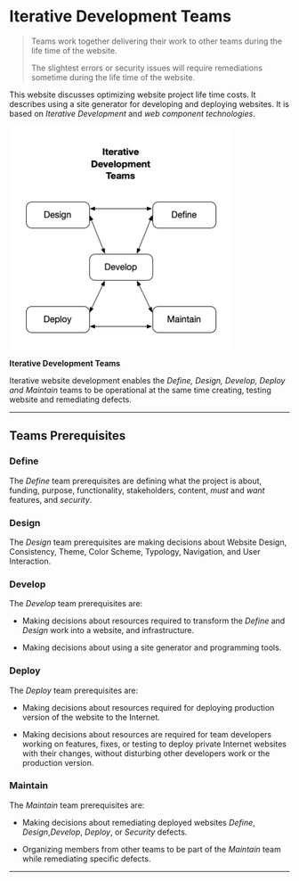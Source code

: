 # Iterative Development Teams

>Teams work together delivering their work to other teams during the life time of the website.
>
>The slightest errors or security issues will require remediations sometime during the life time of the website.


This website discusses optimizing website project life time costs. It describes using a site generator for developing and deploying websites. It is based on _Iterative Development_ and _web component technologies_.

<img src="iterativedev.png" height=400 width=400 />

**Iterative Development Teams**

Iterative website development enables the _Define, Design, Develop, Deploy and Maintain_ teams to be operational at the same time creating, testing website and remediating defects.

---

## Teams Prerequisites

### Define

The *Define* team prerequisites are defining what the project is about, funding, purpose, functionality, stakeholders, content, *must* and *want* features, and *security*.

### Design

The *Design* team prerequisites are making decisions about Website Design, Consistency, Theme, Color Scheme, Typology, Navigation, and User Interaction.

### Develop

The *Develop* team prerequisites are:

- Making decisions about resources required to transform the *Define* and *Design* work into a website, and infrastructure. 

- Making decisions about using a site generator and programming tools.

### Deploy

The *Deploy* team prerequisites are: 

- Making decisions about resources required for deploying production version of the website to the Internet.

- Making decisions about resources are required for team developers working on features, fixes, or testing to deploy private Internet websites with their changes, without disturbing other developers work or the production version.

### Maintain

The *Maintain* team prerequisites are: 

- Making decisions about remediating deployed websites *Define*, *Design*,*Develop*, *Deploy*, or *Security* defects.

- Organizing members from other teams to be part of the *Maintain* team while remediating specific defects.

---
